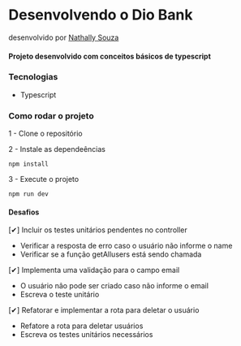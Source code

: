 # Desenvolvendo o Dio Bank
desenvolvido por [Nathally Souza](https://github.com/nathyts)

#### Projeto desenvolvido com conceitos básicos de typescript

### Tecnologias
- Typescript

### Como rodar o projeto

1 - Clone o repositório

2 - Instale as dependeências
    
    npm install

3 - Execute o projeto

    npm run dev

#### Desafios
[✔] Incluir os testes unitários pendentes no controller
  - Verificar a resposta de erro caso o usuário não informe o name
  - Verificar se a função getAllusers está sendo chamada

[✔] Implementa uma validação para o campo email
  - O usuário nâo pode ser criado caso não informe o email
  - Escreva o teste unitário

[✔] Refatorar e implementar a rota para deletar o usuário
  - Refatore a rota para deletar usuários
  - Escreva os testes unitários necessários

